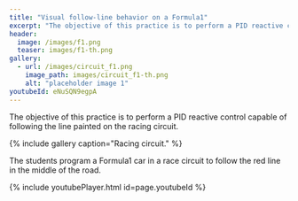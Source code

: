 ```yaml
---
title: "Visual follow-line behavior on a Formula1"
excerpt: "The objective of this practice is to perform a PID reactive control capable of following the line painted on the racing circuit."
header:
  image: /images/f1.png
  teaser: images/f1-th.png
gallery:
  - url: /images/circuit_f1.png
    image_path: images/circuit_f1-th.png
    alt: "placeholder image 1"
youtubeId: eNuSQN9egpA
---
```


The objective of this practice is to perform a PID reactive control capable of following the line painted on the racing circuit.

{% include gallery caption="Racing circuit." %}

The students program a Formula1 car in a race circuit to follow the red line in the middle of the road. 

{% include youtubePlayer.html id=page.youtubeId %}

